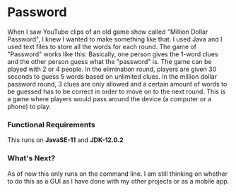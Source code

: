 # Password
When I saw YouTube clips of an old game show called "Million Dollar Password", I knew I wanted to make something like that.
I used Java and I used text files to store all the words for each round. The game of "Password" works like this: Basically, 
one person gives the 1-word clues and the other person guess what the "password" is. The game can be played with 2 or 4 people.
In the elimination round, players are given 30 seconds to guess 5 words based on unlimited clues.
In the million dollar password round, 3 clues are only allowed and a certain amount of words to be guessed has to be correct in order
to move on to the next round. This is a game where players would pass around the device (a computer or a phone) to play.

### Functional Requirements
This runs on **JavaSE-11** and **JDK-12.0.2**

### What's Next?
As of now this only runs on the command line. I am still thinking on whether to do this as a GUI as I have done with my other projects 
or as a mobile app. 
